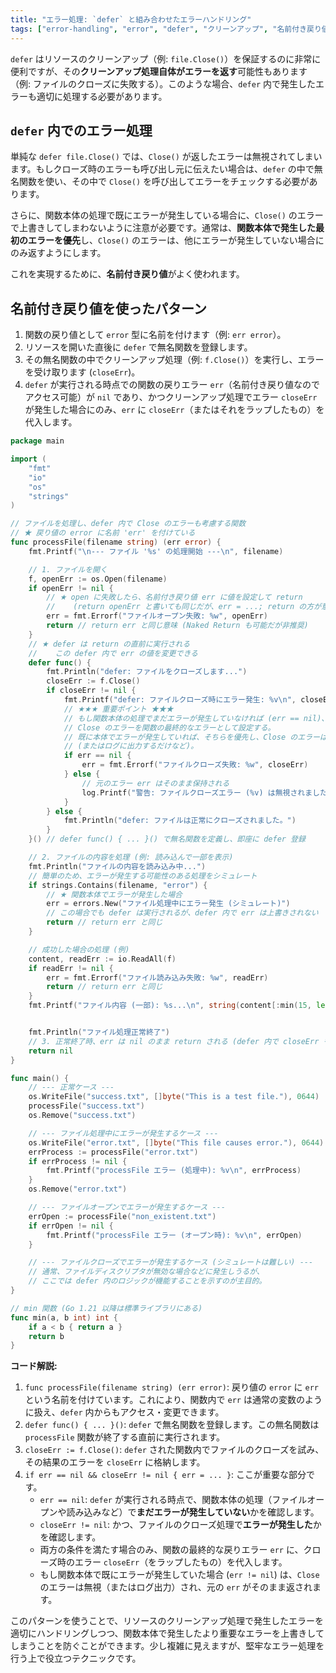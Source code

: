 ```yaml
---
title: "エラー処理: `defer` と組み合わせたエラーハンドリング"
tags: ["error-handling", "error", "defer", "クリーンアップ", "名前付き戻り値"]
---
```


`defer` はリソースのクリーンアップ（例: `file.Close()`）を保証するのに非常に便利ですが、その**クリーンアップ処理自体がエラーを返す**可能性もあります（例: ファイルのクローズに失敗する）。このような場合、`defer` 内で発生したエラーも適切に処理する必要があります。

## `defer` 内でのエラー処理

単純な `defer file.Close()` では、`Close()` が返したエラーは無視されてしまいます。もしクローズ時のエラーも呼び出し元に伝えたい場合は、`defer` の中で無名関数を使い、その中で `Close()` を呼び出してエラーをチェックする必要があります。

さらに、関数本体の処理で既にエラーが発生している場合に、`Close()` のエラーで上書きしてしまわないように注意が必要です。通常は、**関数本体で発生した最初のエラーを優先**し、`Close()` のエラーは、他にエラーが発生していない場合にのみ返すようにします。

これを実現するために、**名前付き戻り値**がよく使われます。

## 名前付き戻り値を使ったパターン

1.  関数の戻り値として `error` 型に名前を付けます（例: `err error`）。
2.  リソースを開いた直後に `defer` で無名関数を登録します。
3.  その無名関数の中でクリーンアップ処理（例: `f.Close()`）を実行し、エラーを受け取ります (`closeErr`)。
4.  `defer` が実行される時点での関数の戻りエラー `err`（名前付き戻り値なのでアクセス可能）が `nil` であり、かつクリーンアップ処理でエラー `closeErr` が発生した場合にのみ、`err` に `closeErr`（またはそれをラップしたもの）を代入します。

```go title="defer 内でのエラー処理 (名前付き戻り値を使用)"
package main

import (
	"fmt"
	"io"
	"os"
	"strings"
)

// ファイルを処理し、defer 内で Close のエラーも考慮する関数
// ★ 戻り値の error に名前 'err' を付けている
func processFile(filename string) (err error) {
	fmt.Printf("\n--- ファイル '%s' の処理開始 ---\n", filename)

	// 1. ファイルを開く
	f, openErr := os.Open(filename)
	if openErr != nil {
		// ★ open に失敗したら、名前付き戻り値 err に値を設定して return
		//    (return openErr と書いても同じだが、err = ...; return の方が意図が明確な場合も)
		err = fmt.Errorf("ファイルオープン失敗: %w", openErr)
		return // return err と同じ意味 (Naked Return も可能だが非推奨)
	}
	// ★ defer は return の直前に実行される
	//    この defer 内で err の値を変更できる
	defer func() {
		fmt.Println("defer: ファイルをクローズします...")
		closeErr := f.Close()
		if closeErr != nil {
			fmt.Printf("defer: ファイルクローズ時にエラー発生: %v\n", closeErr)
			// ★★★ 重要ポイント ★★★
			// もし関数本体の処理でまだエラーが発生していなければ (err == nil)、
			// Close のエラーを関数の最終的なエラーとして設定する。
			// 既に本体でエラーが発生していれば、そちらを優先し、Close のエラーは無視する
			// (またはログに出力するだけなど)。
			if err == nil {
				err = fmt.Errorf("ファイルクローズ失敗: %w", closeErr)
			} else {
				// 元のエラー err はそのまま保持される
				log.Printf("警告: ファイルクローズエラー (%v) は無視されました。元のエラー: %v", closeErr, err)
			}
		} else {
			fmt.Println("defer: ファイルは正常にクローズされました。")
		}
	}() // defer func() { ... }() で無名関数を定義し、即座に defer 登録

	// 2. ファイルの内容を処理 (例: 読み込んで一部を表示)
	fmt.Println("ファイルの内容を読み込み中...")
	// 簡単のため、エラーが発生する可能性のある処理をシミュレート
	if strings.Contains(filename, "error") {
		// ★ 関数本体でエラーが発生した場合
		err = errors.New("ファイル処理中にエラー発生 (シミュレート)")
		// この場合でも defer は実行されるが、defer 内で err は上書きされない
		return // return err と同じ
	}

	// 成功した場合の処理 (例)
	content, readErr := io.ReadAll(f)
	if readErr != nil {
		err = fmt.Errorf("ファイル読み込み失敗: %w", readErr)
		return // return err と同じ
	}
	fmt.Printf("ファイル内容 (一部): %s...\n", string(content[:min(15, len(content))]))


	fmt.Println("ファイル処理正常終了")
	// 3. 正常終了時、err は nil のまま return される (defer 内で closeErr も nil なら)
	return nil
}

func main() {
	// --- 正常ケース ---
	os.WriteFile("success.txt", []byte("This is a test file."), 0644)
	processFile("success.txt")
	os.Remove("success.txt")

	// --- ファイル処理中にエラーが発生するケース ---
	os.WriteFile("error.txt", []byte("This file causes error."), 0644)
	errProcess := processFile("error.txt")
	if errProcess != nil {
		fmt.Printf("processFile エラー (処理中): %v\n", errProcess)
	}
	os.Remove("error.txt")

	// --- ファイルオープンでエラーが発生するケース ---
	errOpen := processFile("non_existent.txt")
	if errOpen != nil {
		fmt.Printf("processFile エラー (オープン時): %v\n", errOpen)
	}

	// --- ファイルクローズでエラーが発生するケース (シミュレートは難しい) ---
	// 通常、ファイルディスクリプタが無効な場合などに発生しうるが、
	// ここでは defer 内のロジックが機能することを示すのが主目的。
}

// min 関数 (Go 1.21 以降は標準ライブラリにある)
func min(a, b int) int {
	if a < b { return a }
	return b
}
```

**コード解説:**

1.  `func processFile(filename string) (err error)`: 戻り値の `error` に `err` という名前を付けています。これにより、関数内で `err` は通常の変数のように扱え、`defer` 内からもアクセス・変更できます。
2.  `defer func() { ... }()`: `defer` で無名関数を登録します。この無名関数は `processFile` 関数が終了する直前に実行されます。
3.  `closeErr := f.Close()`: `defer` された関数内でファイルのクローズを試み、その結果のエラーを `closeErr` に格納します。
4.  `if err == nil && closeErr != nil { err = ... }`: ここが重要な部分です。
    *   `err == nil`: `defer` が実行される時点で、関数本体の処理（ファイルオープンや読み込みなど）で**まだエラーが発生していない**かを確認します。
    *   `closeErr != nil`: かつ、ファイルのクローズ処理で**エラーが発生した**かを確認します。
    *   両方の条件を満たす場合のみ、関数の最終的な戻りエラー `err` に、クローズ時のエラー `closeErr`（をラップしたもの）を代入します。
    *   もし関数本体で既にエラーが発生していた場合 (`err != nil`) は、`Close` のエラーは無視（またはログ出力）され、元の `err` がそのまま返されます。

このパターンを使うことで、リソースのクリーンアップ処理で発生したエラーを適切にハンドリングしつつ、関数本体で発生したより重要なエラーを上書きしてしまうことを防ぐことができます。少し複雑に見えますが、堅牢なエラー処理を行う上で役立つテクニックです。